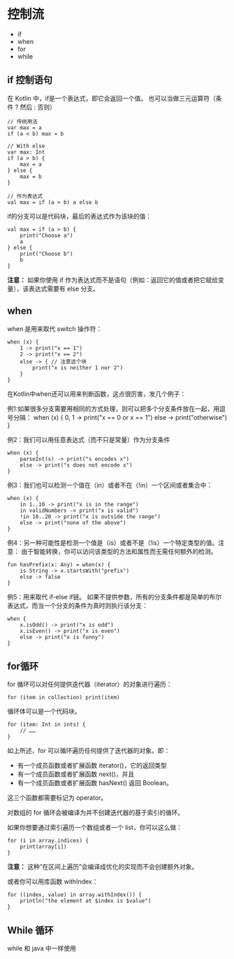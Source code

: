 # 控制流
- if
- when
- for
- while

## if 控制语句

在 Kotlin 中，if是一个表达式，即它会返回一个值。 也可以当做三元运算符（条件 ? 然后 : 否则）

	// 传统用法
	var max = a 
	if (a < b) max = b
	
	// With else 
	var max: Int
	if (a > b) {
	    max = a
	} else {
	    max = b
	}
	 
	// 作为表达式
	val max = if (a > b) a else b


if的分支可以是代码块，最后的表达式作为该块的值：

	val max = if (a > b) {
	    print("Choose a")
	    a
	} else {
	    print("Choose b")
	    b
	}

**注意：**
如果你使用 if 作为表达式而不是语句（例如：返回它的值或者把它赋给变量），该表达式需要有 else 分支。

## when

when 是用来取代 switch 操作符：

	when (x) {
	    1 -> print("x == 1")
	    2 -> print("x == 2")
	    else -> { // 注意这个块
	        print("x is neither 1 nor 2")
	    }
	}

在Kotlin中when还可以用来判断函数，这点很厉害，发几个例子：
	
例1:如果很多分支需要用相同的方式处理，则可以把多个分支条件放在一起，用逗号分隔：
	when (x) {
	    0, 1 -> print("x == 0 or x == 1")
	    else -> print("otherwise")
	}

例2：我们可以用任意表达式（而不只是常量）作为分支条件

	when (x) {
	    parseInt(s) -> print("s encodes x")
	    else -> print("s does not encode x")
	}

例3：我们也可以检测一个值在（in）或者不在（!in）一个区间或者集合中：

	when (x) {
	    in 1..10 -> print("x is in the range")
	    in validNumbers -> print("x is valid")
	    !in 10..20 -> print("x is outside the range")
	    else -> print("none of the above")
	}

例4：另一种可能性是检测一个值是（is）或者不是（!is）一个特定类型的值。注意： 由于智能转换，你可以访问该类型的方法和属性而无需任何额外的检测。

	fun hasPrefix(x: Any) = when(x) {
	    is String -> x.startsWith("prefix")
	    else -> false
	}

例5：用来取代 if-else if链。 如果不提供参数，所有的分支条件都是简单的布尔表达式，而当一个分支的条件为真时则执行该分支：

	when {
	    x.isOdd() -> print("x is odd")
	    x.isEven() -> print("x is even")
	    else -> print("x is funny")
	}


## for循环

for 循环可以对任何提供迭代器（iterator）的对象进行遍历：

	for (item in collection) print(item)
循环体可以是一个代码块。

	for (item: Int in ints) {
	    // ……
	}

如上所述，for 可以循环遍历任何提供了迭代器的对象。即：

- 有一个成员函数或者扩展函数 iterator()，它的返回类型
- 有一个成员函数或者扩展函数 next()，并且
- 有一个成员函数或者扩展函数 hasNext() 返回 Boolean。

这三个函数都需要标记为 operator。

对数组的 for 循环会被编译为并不创建迭代器的基于索引的循环。


如果你想要通过索引遍历一个数组或者一个 list，你可以这么做：

	for (i in array.indices) {
	    print(array[i])
	}

**注意：**
这种“在区间上遍历”会编译成优化的实现而不会创建额外对象。

或者你可以用库函数 withIndex：

	for ((index, value) in array.withIndex()) {
	    println("the element at $index is $value")
	}

## While 循环
while 和 java 中一样使用